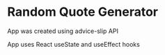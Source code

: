 # Random Quote Generator

App was created using advice-slip API

App uses React useState and useEffect hooks
